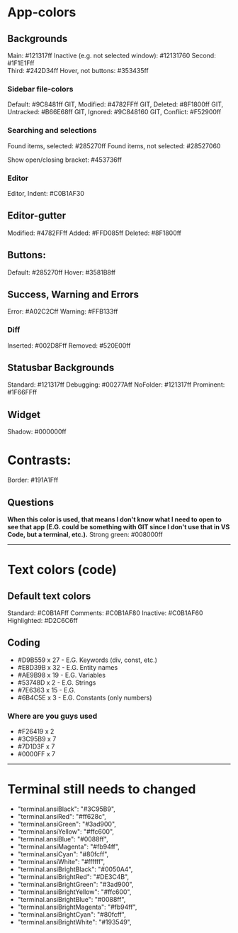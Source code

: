 # App-colors 

<!-- * FINISHED * -->
## Backgrounds
Main:                                       #121317ff 
Inactive (e.g. not selected window):        #12131760
Second:                                     #1F1E1Fff     
Third:                                      #242D34ff
Hover, not buttons:                         #353435ff

<!-- * FINISHED * -->
### Sidebar file-colors
Default:									#9C8481ff
GIT, Modified:								#4782FFff
GIT, Deleted:								#8F1800ff
GIT, Untracked:								#B66E68ff
GIT, Ignored: 								#9C848160
GIT, Conflict: 								#F52900ff

<!-- ? FINISHED? ? -->
### Searching and selections
<!-- TODO: Same as buttons, do I want that :END -->
Found items, selected:                      #285270ff 
Found items, not selected:                  #28527060

Show open/closing bracket:                  #453736ff

<!-- * FINISHED * -->
### Editor
Editor, Indent:                             #C0B1AF30

<!-- * FINISHED * -->
## Editor-gutter
Modified:                                   #4782FFff
Added:                                      #FFD085ff
Deleted:                                    #8F1800ff 

<!-- * FINISHED * -->
## Buttons: 
Default:                                    #285270ff
Hover:                                      #3581B8ff

<!-- * FINISHED * -->
## Success, Warning and Errors
Error:                                      #A02C2Cff
Warning:                                    #FFB133ff

<!-- * FINISHED * -->
### Diff
Inserted:                                   #002D8Fff
Removed:                                    #520E00ff

<!-- * FINISHED * -->
## Statusbar Backgrounds
Standard: 									#121317ff
Debugging:                                  #00277Aff 
NoFolder:									#121317ff
Prominent:									#1F66FFff

<!-- * FINISHED * -->
## Widget
Shadow:                                     #000000ff

<!-- * FINISHED * -->
# Contrasts:
Border:                                     #191A1Fff

<!-- FIX: Temporary color :END -->
## Questions
**When this color is used, that means I don't know what I need to open to see that app (E.G. could be something with GIT since I don't use that in VS Code, but a terminal, etc.).**
Strong green:                               #008000ff

---

# Text colors (code)
## Default text colors
Standard:                                   #C0B1AFff
Comments:									#C0B1AF80
Inactive:                                   #C0B1AF60
Highlighted:                                #D2C6C6ff

<!-- 
* Coding is the main thing I'm not sure about yet *
- I need to spend some time coding before I can tell if I want to replace these colors or not.
INFO: Feedback is very welcome! :END 
TODO: I need to go over these colors since they don't work for anything, BUT, coding at the moment :END
- I'm running into problems in UELI with them, and that is a simple theme. Only for the text colors though
-->
## Coding 
- #D9B559 x 27 	- E.G. Keywords (div, const, etc.)
- #E8D39B x 32 	- E.G. Entity names
- #AE9B98 x 19 	- E.G. Variables
- #53748D x 2	- E.G. Strings 
- #7E6363 x 15 	- E.G. 
- #6B4C5E x 3	- E.G. Constants (only numbers)

<!-- FIX: Need to figure out where these colors are used :END -->
### Where are you guys used
- #F26419 x 2
- #3C95B9 x 7
- #7D1D3F x 7
- #0000FF x 7

---

# Terminal still needs to changed
- "terminal.ansiBlack": "#3C95B9", 
- "terminal.ansiRed": "#ff628c", 
- "terminal.ansiGreen": "#3ad900", 
- "terminal.ansiYellow": "#ffc600", 
- "terminal.ansiBlue": "#0088ff", 
- "terminal.ansiMagenta": "#fb94ff", 
- "terminal.ansiCyan": "#80fcff",
- "terminal.ansiWhite": "#ffffff", 
- "terminal.ansiBrightBlack": "#0050A4", 
- "terminal.ansiBrightRed": "#DE3C4B", 
- "terminal.ansiBrightGreen": "#3ad900", 
- "terminal.ansiBrightYellow": "#ffc600", 
- "terminal.ansiBrightBlue": "#0088ff", 
- "terminal.ansiBrightMagenta": "#fb94ff", 
- "terminal.ansiBrightCyan": "#80fcff",
- "terminal.ansiBrightWhite": "#193549", 